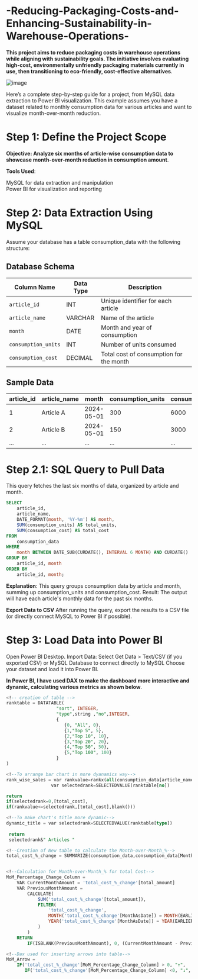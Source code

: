# -Reducing-Packaging-Costs-and-Enhancing-Sustainability-in-Warehouse-Operations-

**This project aims to reduce packaging costs in warehouse operations while aligning with sustainability goals. The initiative involves evaluating high-cost, environmentally unfriendly packaging materials currently in use, then transitioning to eco-friendly, cost-effective alternatives**.

![image](https://github.com/user-attachments/assets/b374f00d-0815-4640-a439-affc9c6ca831)




Here’s a complete step-by-step guide for a project, from MySQL data extraction to Power BI visualization. This example assumes you have a dataset related to monthly consumption data for various articles and want to visualize month-over-month reduction.

# Step 1: Define the Project Scope
**Objective: Analyze six months of article-wise consumption data to showcase month-over-month reduction in consumption amount**.

**Tools Used**:

MySQL for data extraction and manipulation <br>
Power BI for visualization and reporting

# Step 2: Data Extraction Using MySQL

Assume your database has a table consumption_data with the following structure:

## Database Schema

| Column Name        | Data Type | Description                                  |
|--------------------|-----------|----------------------------------------------|
| `article_id`       | INT       | Unique identifier for each article           |
| `article_name`     | VARCHAR   | Name of the article                          |
| `month`            | DATE      | Month and year of consumption                |
| `consumption_units`| INT       | Number of units consumed                     |
| `consumption_cost` | DECIMAL   | Total cost of consumption for the month      |



## Sample Data

| article_id | article_name | month      | consumption_units | consumption_cost |
|------------|--------------|------------|-------------------|------------------|
| 1          | Article A    | 2024-05-01 | 300               | 6000            |
| 2          | Article B    | 2024-05-01 | 150               | 3000            |
| ...        | ...          | ...        | ...               | ...             |





# Step 2.1: SQL Query to Pull Data
This query fetches the last six months of data, organized by article and month.

```sql
SELECT 
    article_id,
    article_name,
    DATE_FORMAT(month, '%Y-%m') AS month,
    SUM(consumption_units) AS total_units,
    SUM(consumption_cost) AS total_cost
FROM 
    consumption_data
WHERE 
    month BETWEEN DATE_SUB(CURDATE(), INTERVAL 6 MONTH) AND CURDATE()
GROUP BY 
    article_id, month
ORDER BY 
    article_id, month;
```

 
**Explanation**: This query groups consumption data by article and month, summing up consumption_units and consumption_cost.
Result: The output will have each article's monthly data for the past six months.

**Export Data to CSV**
After running the query, export the results to a CSV file (or directly connect MySQL to Power BI if possible).

# Step 3: Load Data into Power BI
Open Power BI Desktop.
Import Data:
Select Get Data > Text/CSV (if you exported CSV) or MySQL Database to connect directly to MySQL
Choose your dataset and load it into Power BI.

**In Power BI, I have used DAX to make the dashboard more interactive and dynamic, calculating various metrics as shown below**.
```sql
<!-- creation of table -->
ranktable = DATATABLE(
                   "sort", INTEGER,
                   "type",string ,"no",INTEGER,
                   {
                      {0, "All", 0},
                      {1,"Top 5", 5},
                      {2,"Top 10", 10},
                      {3,"Top 20", 20},
                      {4,"Top 50", 50},
                      {5,"Top 100", 100}
                   }
)
```

```sql
<!--To arrange bar chart in more dyanamics way-->
rank_wise_sales = var rankvalue=rankx(all(consumption_data[article_name]),[total_cost],,DESC)
                 var selectedrank=SELECTEDVALUE(ranktable[no])

return 
if(selectedrank=0,[total_cost],
if(rankvalue<=selectedrank,[total_cost],blank()))
```
```sql
<!--To make chart's title more dynamic-->
dynamic_title = var selectedrank=SELECTEDVALUE(ranktable[type])
                
 return 
 selectedrank&" Articles "
```

```sql
<!--Creation of New table to calculate the Month-over-Month_%-->
total_cost_%_change = SUMMARIZE(consumption_data,consumption_data[Month1],"total_amount",sum(consumption_data[consumption_cost]))
```

```sql

<!--Calculation for Month-over-Month_% for total Cost-->
MoM_Percentage_Change_Column = 
    VAR CurrentMonthAmount = 'total_cost_%_change'[total_amount]
    VAR PreviousMonthAmount = 
        CALCULATE(
            SUM('total_cost_%_change'[total_amount]),
            FILTER(
                'total_cost_%_change',
                MONTH('total_cost_%_change'[MonthAsDate]) = MONTH(EARLIER('total_cost_%_change'[MonthAsDate])) - 1 &&
                YEAR('total_cost_%_change'[MonthAsDate]) = YEAR(EARLIER('total_cost_%_change'[MonthAsDate]))
            )
        )
    RETURN 
        IF(ISBLANK(PreviousMonthAmount), 0, (CurrentMonthAmount - PreviousMonthAmount) / PreviousMonthAmount )

```

```sql
<!--Dax used for inserting arrows into table-->
MoM_Arrow = 
    IF('total_cost_%_change'[MoM_Percentage_Change_Column] > 0, "↑", 
       IF('total_cost_%_change'[MoM_Percentage_Change_Column] <0, "↓", "→"))

```


